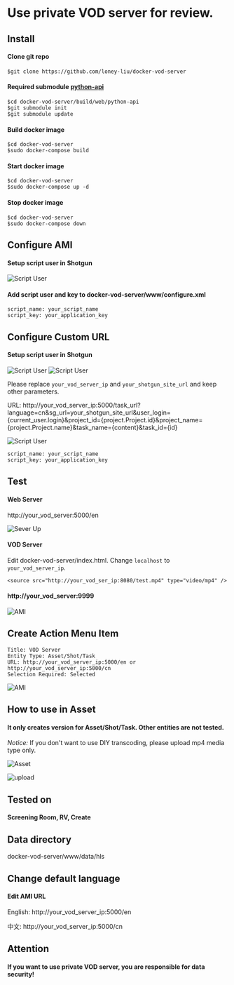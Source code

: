 # Use private VOD server for review.

## Install

#### Clone git repo

```
$git clone https://github.com/loney-liu/docker-vod-server
```

#### Required submodule [python-api](https://github.com/shotgunsoftware/python-api)

```
$cd docker-vod-server/build/web/python-api
$git submodule init
$git submodule update
```

#### Build docker image

```
$cd docker-vod-server
$sudo docker-compose build
```

#### Start docker image

```
$cd docker-vod-server
$sudo docker-compose up -d
```

#### Stop docker image

```
$cd docker-vod-server
$sudo docker-compose down
```

## Configure AMI

#### Setup script user in Shotgun

![Script User](https://github.com/loney-liu/docker-vod-server/blob/master/demo/ScriptUser.jpg)

#### Add script user and key to docker-vod-server/www/configure.xml

```
script_name: your_script_name
script_key: your_application_key
```

## Configure Custom URL

#### Setup script user in Shotgun

![Script User](https://github.com/loney-liu/docker-vod-server/blob/master/demo/DesignPage.jpg)
![Script User](https://github.com/loney-liu/docker-vod-server/blob/master/demo/CustomURL.jpg)

Please replace `your_vod_server_ip` and `your_shotgun_site_url` and keep other parameters.

URL: http://your_vod_server_ip:5000/task_url?language=cn&sg_url=your_shotgun_site_url&user_login={current_user.login}&project_id={project.Project.id}&project_name={project.Project.name}&task_name={content}&task_id={id}

![Script User](https://github.com/loney-liu/docker-vod-server/blob/master/demo/AddPage.jpg)

```
script_name: your_script_name
script_key: your_application_key
```

## Test 

#### Web Server

http://your_vod_server:5000/en

![Sever Up](https://github.com/loney-liu/docker-vod-server/blob/master/demo/Server_is_up.jpg)


#### VOD Server

Edit docker-vod-server/index.html. Change `localhost` to `your_vod_server_ip`.

```
<source src="http://your_vod_ser_ip:8080/test.mp4" type="video/mp4" />
```

#### http://your_vod_server:9999

![AMI](https://github.com/loney-liu/docker-vod-server/blob/master/demo/Live_Streaming.jpg)

## Create Action Menu Item

```
Title: VOD Server
Entity Type: Asset/Shot/Task
URL: http://your_vod_server_ip:5000/en or http://your_vod_server_ip:5000/cn 
Selection Required: Selected
```

![AMI](https://github.com/loney-liu/docker-vod-server/blob/master/demo/Action_Menu_Items.jpg)

## How to use in Asset

#### It only creates version for Asset/Shot/Task. Other entities are not tested.

*Notice:* If you don't want to use DIY transcoding, please upload mp4 media type only.

![Asset](https://github.com/loney-liu/docker-vod-server/blob/master/demo/Asset.jpg)

![upload](https://github.com/loney-liu/docker-vod-server/blob/master/demo/Uploader.jpg)

## Tested on

#### Screening Room, RV, Create

## Data directory

docker-vod-server/www/data/hls

## Change default language

#### Edit AMI URL

English: http://your_vod_server_ip:5000/en

中文: http://your_vod_server_ip:5000/cn

## Attention

#### If you want to use private VOD server, you are responsible for data security!